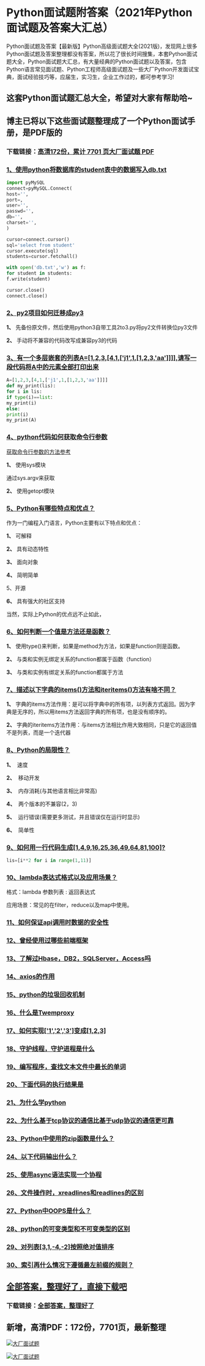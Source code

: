 # Python面试题附答案（2021年Python面试题及答案大汇总）

Python面试题及答案【最新版】Python高级面试题大全(2021版)，发现网上很多Python面试题及答案整理都没有答案，所以花了很长时间搜集，本套Python面试题大全，Python面试题大汇总，有大量经典的Python面试题以及答案，包含Python语言常见面试题、Python工程师高级面试题及一些大厂Python开发面试宝典，面试经验技巧等，应届生，实习生，企业工作过的，都可参考学习!

## 这套Python面试题汇总大全，希望对大家有帮助哈~ 

## 博主已将以下这些面试题整理成了一个Python面试手册，是PDF版的

### 下载链接：[高清172份，累计 7701 页大厂面试题  PDF](https://gitee.com/souyunku/NewDevBooks/blob/master/docs/index.md)


### [1、使用python将数据库的student表中的数据写入db.txt](https://gitee.com/souyunku/NewDevBooks/blob/master/docs/Python/Python面试题附答案（2021年Python面试题及答案大汇总）.md#1使用python将数据库的student表中的数据写入dbtxt)  


```python
import pyMySQL
connect=pyMySQL.Connect(
host='',
port=,
user='',
passwd='',
db='',
charset='',
)

cursor=connect.cursor()
sql='select from student'
cursor.execute(sql)
students=cursor.fetchall()

with open('db.txt','w') as f:
for student in students:
f.write(student)

cursor.close()
connect.close()
```


### [2、py2项目如何迁移成py3](https://gitee.com/souyunku/NewDevBooks/blob/master/docs/Python/Python面试题附答案（2021年Python面试题及答案大汇总）.md#2py2项目如何迁移成py3)  


**1、** 先备份原文件，然后使用python3自带工具2to3.py将py2文件转换位py3文件

**2、** 手动将不兼容的代码改写成兼容py3的代码


### [3、有一个多层嵌套的列表A=[1,2,3,[4,1,['j1',1,[1,2,3,'aa']]]],请写一段代码将A中的元素全部打印出来](https://gitee.com/souyunku/NewDevBooks/blob/master/docs/Python/Python面试题附答案（2021年Python面试题及答案大汇总）.md#3有一个多层嵌套的列表a=[1,2,3,[4,1,['j1',1,[1,2,3,'aa']]]],请写一段代码将a中的元素全部打印出来)  


```python
A=[1,2,3,[4,1,['j1',1,[1,2,3,'aa']]]]
def my_print(lis):
for i in lis:
if type(i)==list:
my_print(i)
else:
print(i)
my_print(A)
```


### [4、python代码如何获取命令行参数](https://gitee.com/souyunku/NewDevBooks/blob/master/docs/Python/Python面试题附答案（2021年Python面试题及答案大汇总）.md#4python代码如何获取命令行参数)  


[获取命令行参数的方法参考](https://www.cnblogs.com/ouyangpeng/p/8537616.html)

**1、** 使用sys模块

通过sys.argv来获取

**2、** 使用getopt模块


### [5、Python有哪些特点和优点？](https://gitee.com/souyunku/NewDevBooks/blob/master/docs/Python/Python面试题附答案（2021年Python面试题及答案大汇总）.md#5python有哪些特点和优点)  


作为一门编程入门语言，Python主要有以下特点和优点：

**1、** 可解释

**2、** 具有动态特性

**3、** 面向对象

**4、** 简明简单

5、开源

**6、** 具有强大的社区支持

当然，实际上Python的优点远不止如此，


### [6、如何判断一个值是方法还是函数？](https://gitee.com/souyunku/NewDevBooks/blob/master/docs/Python/Python面试题附答案（2021年Python面试题及答案大汇总）.md#6如何判断一个值是方法还是函数)  


**1、** 使用type()来判断，如果是method为方法，如果是function则是函数。

**2、** 与类和实例无绑定关系的function都属于函数（function）

**3、** 与类和实例有绑定关系的function都属于方法


### [7、描述以下字典的items()方法和iteritems()方法有啥不同？](https://gitee.com/souyunku/NewDevBooks/blob/master/docs/Python/Python面试题附答案（2021年Python面试题及答案大汇总）.md#7描述以下字典的items方法和iteritems方法有啥不同)  


**1、** 字典的items方法作用：是可以将字典中的所有项，以列表方式返回。因为字典是无序的，所以用items方法返回字典的所有项，也是没有顺序的。

**2、** 字典的iteritems方法作用：与items方法相比作用大致相同，只是它的返回值不是列表，而是一个迭代器


### [8、Python的局限性？](https://gitee.com/souyunku/NewDevBooks/blob/master/docs/Python/Python面试题附答案（2021年Python面试题及答案大汇总）.md#8python的局限性)  


**1、**  速度

**2、**  移动开发

**3、**  内存消耗(与其他语言相比非常高)

**4、**  两个版本的不兼容(2，3)

**5、**  运行错误(需要更多测试，并且错误仅在运行时显示)

**6、**  简单性


### [9、如何用一行代码生成[1,4,9,16,25,36,49,64,81,100]?](https://gitee.com/souyunku/NewDevBooks/blob/master/docs/Python/Python面试题附答案（2021年Python面试题及答案大汇总）.md#9如何用一行代码生成[1,4,9,16,25,36,49,64,81,100])  


```python
lis=[i**2 for i in range(1,11)]
```


### [10、lambda表达式格式以及应用场景？](https://gitee.com/souyunku/NewDevBooks/blob/master/docs/Python/Python面试题附答案（2021年Python面试题及答案大汇总）.md#10lambda表达式格式以及应用场景)  


格式：lambda 参数列表 : 返回表达式

应用场景：常见的在filter，reduce以及map中使用。


### [11、如何保证api调用时数据的安全性](https://gitee.com/souyunku/NewDevBooks/blob/master/docs/Python/Python面试题附答案（2021年Python面试题及答案大汇总）.md#11如何保证api调用时数据的安全性)  

### [12、曾经使用过哪些前端框架](https://gitee.com/souyunku/NewDevBooks/blob/master/docs/Python/Python面试题附答案（2021年Python面试题及答案大汇总）.md#12曾经使用过哪些前端框架)  

### [13、了解过Hbase，DB2，SQLServer，Access吗](https://gitee.com/souyunku/NewDevBooks/blob/master/docs/Python/Python面试题附答案（2021年Python面试题及答案大汇总）.md#13了解过hbasedb2sqlserveraccess吗)  

### [14、axios的作用](https://gitee.com/souyunku/NewDevBooks/blob/master/docs/Python/Python面试题附答案（2021年Python面试题及答案大汇总）.md#14axios的作用)  

### [15、python的垃圾回收机制](https://gitee.com/souyunku/NewDevBooks/blob/master/docs/Python/Python面试题附答案（2021年Python面试题及答案大汇总）.md#15python的垃圾回收机制)  

### [16、什么是Twemproxy](https://gitee.com/souyunku/NewDevBooks/blob/master/docs/Python/Python面试题附答案（2021年Python面试题及答案大汇总）.md#16什么是twemproxy)  

### [17、如何实现['1','2','3']变成[1,2,3]](https://gitee.com/souyunku/NewDevBooks/blob/master/docs/Python/Python面试题附答案（2021年Python面试题及答案大汇总）.md#17如何实现['1','2','3']变成[1,2,3])  

### [18、守护线程，守护进程是什么](https://gitee.com/souyunku/NewDevBooks/blob/master/docs/Python/Python面试题附答案（2021年Python面试题及答案大汇总）.md#18守护线程守护进程是什么)  

### [19、编写程序，查找文本文件中最长的单词](https://gitee.com/souyunku/NewDevBooks/blob/master/docs/Python/Python面试题附答案（2021年Python面试题及答案大汇总）.md#19编写程序查找文本文件中最长的单词)  

### [20、下面代码的执行结果是](https://gitee.com/souyunku/NewDevBooks/blob/master/docs/Python/Python面试题附答案（2021年Python面试题及答案大汇总）.md#20下面代码的执行结果是)  

### [21、为什么学python](https://gitee.com/souyunku/NewDevBooks/blob/master/docs/Python/Python面试题附答案（2021年Python面试题及答案大汇总）.md#21为什么学python)  

### [22、为什么基于tcp协议的通信比基于udp协议的通信更可靠](https://gitee.com/souyunku/NewDevBooks/blob/master/docs/Python/Python面试题附答案（2021年Python面试题及答案大汇总）.md#22为什么基于tcp协议的通信比基于udp协议的通信更可靠)  

### [23、Python中使用的zip函数是什么？](https://gitee.com/souyunku/NewDevBooks/blob/master/docs/Python/Python面试题附答案（2021年Python面试题及答案大汇总）.md#23python中使用的zip函数是什么)  

### [24、以下代码输出什么？](https://gitee.com/souyunku/NewDevBooks/blob/master/docs/Python/Python面试题附答案（2021年Python面试题及答案大汇总）.md#24以下代码输出什么)  

### [25、使用async语法实现一个协程](https://gitee.com/souyunku/NewDevBooks/blob/master/docs/Python/Python面试题附答案（2021年Python面试题及答案大汇总）.md#25使用async语法实现一个协程)  

### [26、文件操作时，xreadlines和readlines的区别](https://gitee.com/souyunku/NewDevBooks/blob/master/docs/Python/Python面试题附答案（2021年Python面试题及答案大汇总）.md#26文件操作时xreadlines和readlines的区别)  

### [27、Python中OOPS是什么？](https://gitee.com/souyunku/NewDevBooks/blob/master/docs/Python/Python面试题附答案（2021年Python面试题及答案大汇总）.md#27python中oops是什么)  

### [28、python的可变类型和不可变类型的区别](https://gitee.com/souyunku/NewDevBooks/blob/master/docs/Python/Python面试题附答案（2021年Python面试题及答案大汇总）.md#28python的可变类型和不可变类型的区别)  

### [29、对列表[3,1,-4,-2]按照绝对值排序](https://gitee.com/souyunku/NewDevBooks/blob/master/docs/Python/Python面试题附答案（2021年Python面试题及答案大汇总）.md#29对列表[3,1,-4,-2]按照绝对值排序)  

### [30、索引再什么情况下遵循最左前缀的规则？](https://gitee.com/souyunku/NewDevBooks/blob/master/docs/Python/Python面试题附答案（2021年Python面试题及答案大汇总）.md#30索引再什么情况下遵循最左前缀的规则)  





## [全部答案，整理好了，直接下载吧](https://gitee.com/souyunku/DevBooks/blob/master/docs/daan.md)

### 下载链接：[全部答案，整理好了](https://gitee.com/souyunku/NewDevBooks/blob/master/docs/daan.md)




## 新增，高清PDF：172份，7701页，最新整理

[![大厂面试题](https://www.souyunku.com/wp-content/uploads/weixin/mst.png "架构师专栏")](https://www.souyunku.com/wp-content/uploads/weixin/githup-weixin.png "架构师专栏")

[![大厂面试题](https://www.souyunku.com/wp-content/uploads/weixin/githup-weixin.png "架构师专栏")](https://www.souyunku.com/wp-content/uploads/weixin/githup-weixin.png "架构师专栏")

